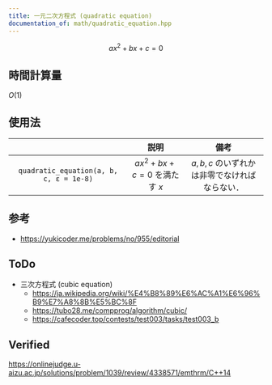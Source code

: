 ```yaml
---
title: 一元二次方程式 (quadratic equation)
documentation_of: math/quadratic_equation.hpp
---
```


$$
  ax^2 + bx + c = 0
$$


## 時間計算量

$O(1)$


## 使用法

||説明|備考|
|:--:|:--:|:--:|
|`quadratic_equation(a, b, c, ε = 1e-8)`|$ax^2 + bx + c = 0$ を満たす $x$|$a, b, c$ のいずれかは非零でなければならない．|


## 参考

- https://yukicoder.me/problems/no/955/editorial


## ToDo

- 三次方程式 (cubic equation)
  - https://ja.wikipedia.org/wiki/%E4%B8%89%E6%AC%A1%E6%96%B9%E7%A8%8B%E5%BC%8F
  - https://tubo28.me/compprog/algorithm/cubic/
  - https://cafecoder.top/contests/test003/tasks/test003_b


## Verified

https://onlinejudge.u-aizu.ac.jp/solutions/problem/1039/review/4338571/emthrm/C++14
